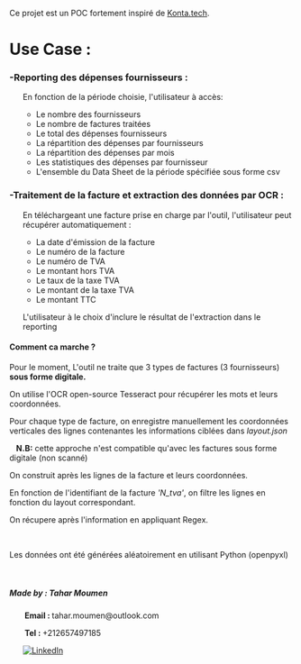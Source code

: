 

Ce projet est un POC fortement inspiré de [Konta.tech](https://konta.tech/).

<h1>Use Case :</h1>

<h3>-Reporting des dépenses fournisseurs : </h3>
<ul>
     <p>En fonction de la période choisie, l'utilisateur à accès:<p>
<ul>
  <li>Le nombre des fournisseurs</li>
  <li>Le nombre de factures traitées</li>
  <li>Le total des dépenses fournisseurs</li>
  <li>La répartition des dépenses par fournisseurs</li>
  <li>La répartition des dépenses par mois</li>
  <li>Les statistiques des dépenses par fournisseur</li>
  <li>L'ensemble du Data Sheet de la période spécifiée sous forme csv
</ul>
</ul>
<h3>-Traitement de la facture et extraction des données par OCR  : </h3>
<ul>
<p> En téléchargeant une facture prise en charge par l'outil, l'utilisateur peut récupérer automatiquement :
<ul>
  <li>La date d'émission de la facture</li>
  <li>Le numéro de la facture</li>
  <li>Le numéro de TVA</li>
  <li>Le montant hors TVA</li>
  <li>Le taux de la taxe TVA</li>
  <li>Le montant de la taxe TVA</li>
  <li>Le montant TTC</li>
</ul>
<p>L'utilisateur à le choix d'inclure le résultat de l'extraction dans le reporting </p>
</ul>


<h4>Comment ca marche ?</h4>

<p>Pour le moment, L'outil ne traite que 3 types de factures (3 fournisseurs) <strong>sous forme digitale.</strong></p>
<p> On utilise l'OCR open-source Tesseract pour récupérer les mots et leurs coordonnées.</p> 

<p>Pour chaque type de facture, on enregistre manuellement les coordonnées verticales des lignes contenantes les informations ciblées dans <em>layout.json </em> </p>

<p>   &nbsp;&nbsp;&nbsp;<strong>N.B:</strong> cette approche n'est compatible qu'avec les factures sous forme digitale (non scanné)</p>


<p>On construit après les lignes de la facture et leurs coordonnées.</p>
<p>En fonction de l'identifiant de la facture <em>'N_tva'</em>, on filtre les lignes en fonction du layout correspondant.</p>
On récupere après l'information en appliquant Regex. </p>

<br>
<p> Les données ont été générées aléatoirement en utilisant Python (openpyxl)</p>

<br>


<h5>Made by : <strong> Tahar Moumen </strong> </h5>
<p>&nbsp;&nbsp;&nbsp;&nbsp;&nbsp;&nbsp;<strong> Email : </strong> tahar.moumen@outlook.com </p>
<p>&nbsp;&nbsp;&nbsp;&nbsp;&nbsp;&nbsp;<strong> Tel : </strong> +212657497185 </p>

&nbsp;&nbsp;&nbsp;&nbsp;&nbsp;&nbsp;[![LinkedIn](https://img.shields.io/badge/linkedin-%230077B5.svg?style=for-the-badge&logo=linkedin&logoColor=white)](https://www.linkedin.com/in/tahar-moumen/)






